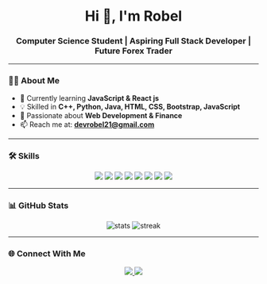 <h1 align="center">Hi 👋, I'm Robel</h1>
<h3 align="center">Computer Science Student | Aspiring Full Stack Developer | Future Forex Trader</h3>

---

### 👨‍💻 About Me  
- 🌱 Currently learning **JavaScript & React js**  
- 💡 Skilled in **C++, Python, Java, HTML, CSS, Bootstrap, JavaScript**  
- 🚀 Passionate about **Web Development & Finance**  
- 📫 Reach me at: **devrobel21@gmail.com**  

---

### 🛠 Skills
<p align="center">
  <img src="https://img.shields.io/badge/C++-00599C?style=for-the-badge&logo=c%2B%2B&logoColor=white"/>
  <img src="https://img.shields.io/badge/Python-3776AB?style=for-the-badge&logo=python&logoColor=yellow"/>
  <img src="https://img.shields.io/badge/Java-007396?style=for-the-badge&logo=java&logoColor=white"/>
  <img src="https://img.shields.io/badge/HTML5-E34F26?style=for-the-badge&logo=html5&logoColor=white"/>
  <img src="https://img.shields.io/badge/CSS3-1572B6?style=for-the-badge&logo=css3&logoColor=white"/>
  <img src="https://img.shields.io/badge/Bootstrap-7952B3?style=for-the-badge&logo=bootstrap&logoColor=white"/>
  <img src="https://img.shields.io/badge/JavaScript-F7DF1E?style=for-the-badge&logo=javascript&logoColor=black"/>
  <img src="https://img.shields.io/badge/React-20232A?style=for-the-badge&logo=react&logoColor=61DAFB"/>
</p>

---


### 📊 GitHub Stats
<p align="center">
  <img src="https://github-readme-stats.vercel.app/api?username=robel-tesfu&show_icons=true&theme=github_dark" alt="stats" />
  <img src="https://github-readme-streak-stats.herokuapp.com/?user=robel-tesfu&theme=github-dark" alt="streak" />
</p>

---

### 🌐 Connect With Me
<p align="center">
  <a href="https://linkedin.com/in/Robel Tesfu" target="blank">
    <img src="https://img.shields.io/badge/LinkedIn-0A66C2?style=for-the-badge&logo=linkedin&logoColor=white"/>
  </a>
  <a href="mailto:devrobel21@gmail.com">
    <img src="https://img.shields.io/badge/Email-D14836?style=for-the-badge&logo=gmail&logoColor=white"/>
  </a>
</p>



<!--
**robel-tesfu/robel-tesfu** is a ✨ _special_ ✨ repository because its `README.md` (this file) appears on your GitHub profile.

Here are some ideas to get you started:

- 🔭 I’m currently working on ...
- 🌱 I’m currently learning ...
- 👯 I’m looking to collaborate on ...
- 🤔 I’m looking for help with ...
- 💬 Ask me about ...
- 📫 How to reach me: ...
- 😄 Pronouns: ...
- ⚡ Fun fact: ...
-->
